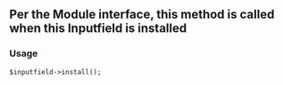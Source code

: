 Per the Module interface, this method is called when this Inputfield is installed
---------------------------------------------------------------------------------

### Usage

    $inputfield->install();

